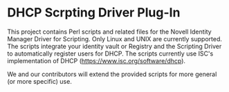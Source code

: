 # DHCP Scrpting Driver Plug-In

This project contains Perl scripts and related files for the Novell Identity Manager Driver for Scripting. Only Linux and UNIX are currently supported. The scripts integrate your identity vault or Registry and the Scripting Driver to automatically register users for DHCP. The scripts currently use ISC's implementation of DHCP (https://www.isc.org/software/dhcp).

We and our contributors will extend the provided scripts for more general (or more specific) use.
